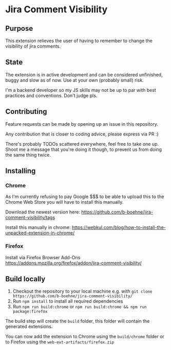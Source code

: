 # Jira Comment Visibility

## Purpose

This extension relieves the user of having to remember to change the visibility of jira comments.

## State

The extension is in active development and can be considered unfinished, buggy and slow as of now.
Use at your own (probably small) risk.

I'm a backend developer so my JS skills may not be up to par with best practices and conventions. Don't judge pls.

## Contributing

Feature requests can be made by opening up an issue in this repository.

Any contribution that is closer to coding advice, please express via PR :)

There's probably TODOs scattered everywhere, feel free to take one up.
Shoot me a message that you're doing it though, to prevent us from doing the same thing twice.

## Installing

### Chrome

As I'm currently refusing to pay Google $$$ to be able to upload this to the Chrome Web Store you will have to install this manually.

Download the newest version here:
https://github.com/b-boehne/jira-comment-visibility/tags

Install this manually in chrome:
https://webkul.com/blog/how-to-install-the-unpacked-extension-in-chrome/

### Firefox

Install via Firefox Browser Add-Ons
https://addons.mozilla.org/firefox/addon/jira-comment-visibility/

## Build locally

1. Checkout the repository to your local machine e.g. with `git clone https://github.com/b-boehne/jira-comment-visibility/`
1. Run `npm install` to install all required dependencies
1. Run `npm run build:chrome` or `npm run build:chrome && npm run package:firefox`

The build step will create the `build` folder, this folder will contain the generated extensions.

You can now add the extension to Chrome using the `build/chrome` folder or to Firefox using the `web-ext-artifacts/firefox.zip`
